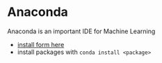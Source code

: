 # Anaconda
Anaconda is an important IDE for Machine Learning 
- [install form here](https://www.anaconda.com/download/#macos)
- install packages with `conda install <package>`
